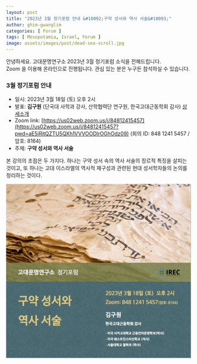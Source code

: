 ```yaml
---
layout: post
title: "2023년 3월 정기포럼 안내 &#10092;구약 성서와 역사 서술&#10093;"
author: ghim-gwanglim
categories: [ Forum ]
tags: [ Mesopotamia, Israel, Forum ]
image: assets/images/post/dead-sea-scroll.jpg
---
```


안녕하세요. 고대문명연구소 2023년 3월 정기포럼 소식을 전해드립니다.<br> 
Zoom 을 이용해 온라인으로 진행됩니다. 관심 있는 분은 누구든 참석하실 수 있습니다. 

### 3월 정기포럼 안내
- 일시: 2023년 3월 18일 (토) 오후 2시
- 발표: __김구원__ (단국대 사학과 강사, 산학협력단 연구원, 한국고대근동학회 감사) [상세소개](/author-kwkim)
- Zoom link: [https://us02web.zoom.us/j/84812415457](https://us02web.zoom.us/j/84812415457?pwd=aE5iRitQZTU5QXh1VVVOODlrOGhOdz09)
  (회의 ID: 848 1241 5457 / 암호: 8164)
- 주제: __구약 성서와 역사 서술__

본 강의의 초점은 두 가지다. 하나는 구약 성서 속의 역사 서술의 장르적 특징을 살피는 것이고, 또 하나는 고대 이스라엘의 역사적 재구성과 관련된 현대 성서학자들의 논의를 정리하는 것이다. 


![](/assets/images/post/irec-seminar-poster-2023-03.jpg)
